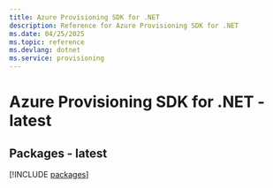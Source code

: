 ```yaml
---
title: Azure Provisioning SDK for .NET
description: Reference for Azure Provisioning SDK for .NET
ms.date: 04/25/2025
ms.topic: reference
ms.devlang: dotnet
ms.service: provisioning
---
```

# Azure Provisioning SDK for .NET - latest
## Packages - latest
[!INCLUDE [packages](provisioning-index.md)]